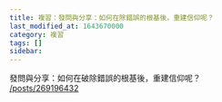 ```yaml
---
title: 複習：發問與分享：如何在除錯誤的根基後，重建信仰呢？
last_modified_at: 1643670000
category: 複習
tags: []
sidebar: 
---
```


<p>發問與分享：如何在破除錯誤的根基後，重建信仰呢？<br/>
<a href="/posts/269196432" target="_blank">/posts/269196432</a></p>
<p> </p>
